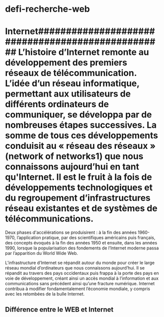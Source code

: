 # defi-recherche-web
#  Internet##################################################                                                                                                                             L’histoire d’Internet remonte au développement des premiers réseaux de télécommunication. L’idée d’un réseau informatique, permettant aux utilisateurs de différents ordinateurs de communiquer, se développa par de nombreuses étapes successives. La somme de tous ces développements conduisit au « réseau des réseaux » (network of networks1) que nous connaissons aujourd’hui en tant qu'Internet. Il est le fruit à la fois de développements technologiques et du regroupement d’infrastructures réseau existantes et de systèmes de télécommunications.                


Deux phases d'accélérations se produisirent : à la fin des années 1960-1970, l’application pratique, par des scientifiques américains puis français, des concepts évoqués à la fin des années 1950 et ensuite, dans les années 1990, lorsque la popularisation des fondements de l’Internet moderne passa par l’apparition du World Wide Web.  


L’infrastructure d’Internet se répandit autour du monde pour créer le large réseau mondial d’ordinateurs que nous connaissons aujourd’hui. Il se répandit au travers des pays occidentaux puis frappa à la porte des pays en voie de développement, créant ainsi un accès mondial à l’information et aux communications sans précédent ainsi qu’une fracture numérique. Internet contribua à modifier fondamentalement l’économie mondiale, y compris avec les retombées de la bulle Internet.    
  

## Différence entre le WEB et Internet  
   
